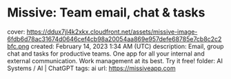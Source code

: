 # Missive: Team email, chat & tasks

cover: https://ddux7jl4k2xkx.cloudfront.net/assets/missive-image-6fdb6d78ac31674d0646cef4cb98a20054aa869e957defe68785e7cb8c2c2bfc.png
created: February 14, 2023 1:34 AM (UTC)
description: Email, group chat and tasks for productive teams. One app for all your internal and external communication. Work management at its best. Try it free!
folder: AI Systems / AI | ChatGPT
tags: ai
url: https://missiveapp.com